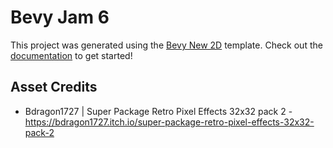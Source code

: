 # Bevy Jam 6

This project was generated using the [Bevy New 2D](https://github.com/TheBevyFlock/bevy_new_2d) template.
Check out the [documentation](https://github.com/TheBevyFlock/bevy_new_2d/blob/main/README.md) to get started!

## Asset Credits
- Bdragon1727 | Super Package Retro Pixel Effects 32x32 pack 2 - https://bdragon1727.itch.io/super-package-retro-pixel-effects-32x32-pack-2